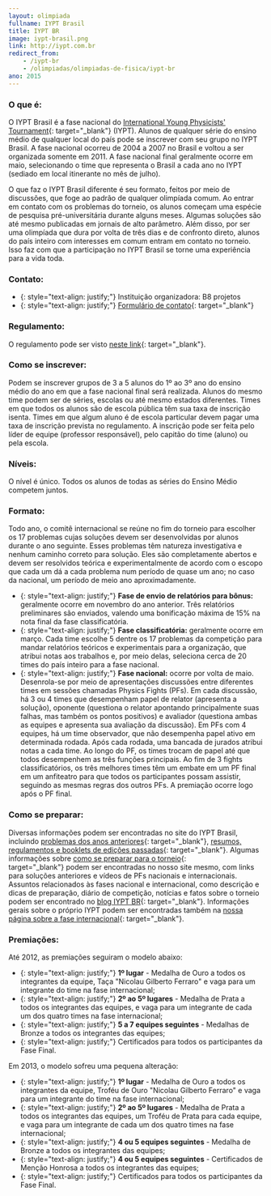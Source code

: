 ```yaml
--- 
layout: olimpiada
fullname: IYPT Brasil
title: IYPT BR
image: iypt-brasil.png
link: http://iypt.com.br
redirect_from: 
    - /iypt-br
    - /olimpiadas/olimpiadas-de-fisica/iypt-br
ano: 2015
---
```


### O que é:



O IYPT Brasil é a fase nacional do [International Young Physicists\' Tournament][3]{: target="_blank"} (IYPT). Alunos de qualquer série do ensino médio de qualquer local do país pode se inscrever com seu grupo no IYPT
Brasil. A fase nacional ocorreu de 2004 a 2007 no Brasil e voltou a ser organizada somente em 2011. A fase nacional final geralmente ocorre em maio, selecionando o time que representa o Brasil a cada ano no IYPT (sediado
em local itinerante no mês de julho).



O que faz o IYPT Brasil diferente é seu formato, feitos por meio de discussões, que foge ao padrão de qualquer olimpíada comum. Ao entrar em contato com os problemas do torneio, os alunos começam uma espécie de pesquisa
pré-universitária durante alguns meses. Algumas soluções são até mesmo publicadas em jornais de alto parâmetro. Além disso, por ser uma olimpíada que dura por volta de três dias e de confronto direto, alunos do país
inteiro com interesses em comum entram em contato no torneio. Isso faz com que a participação no IYPT Brasil se torne uma experiência para a vida toda.



### Contato:



* {: style="text-align: justify;"} <span style="line-height: 13px;">Instituição organizadora: B8 projetos</span>
* {: style="text-align: justify;"} [Formulário de contato][4]{: target="_blank"}
  



### Regulamento:



O regulamento pode ser visto [neste link][5]{: target="_blank"}.



### Como se inscrever:



Podem se inscrever grupos de 3 a 5 alunos do 1º ao 3º ano do ensino médio do ano em que a fase nacional final será realizada. Alunos do mesmo time podem ser de séries, escolas ou até mesmo estados diferentes. Times em
que todos os alunos são de escola pública têm sua taxa de inscrição isenta. Times em que algum aluno é de escola particular devem pagar uma taxa de inscrição prevista no regulamento. A inscrição pode ser feita pelo líder
de equipe (professor responsável), pelo capitão do time (aluno) ou pela escola.



### Níveis:



O nível é único. Todos os alunos de todas as séries do Ensino Médio competem juntos.



### Formato:



Todo ano, o comitê internacional se reúne no fim do torneio para escolher os 17 problemas cujas soluções devem ser desenvolvidas por alunos durante o ano seguinte. Esses problemas têm natureza investigativa e nenhum
caminho correto para solução. Eles são completamente abertos e devem ser resolvidos teórica e experimentalmente de acordo com o escopo que cada um dá a cada problema num período de quase um ano; no caso da nacional, um
período de meio ano aproximadamente.



* {: style="text-align: justify;"} **Fase de envio de relatórios para bônus:** geralmente ocorre em novembro do ano anterior. Três relatórios preliminares são enviados, valendo uma bonificação máxima de 15% na nota final da fase classificatória.
* {: style="text-align: justify;"} **Fase classificatória:** geralmente ocorre em março. Cada time escolhe 5 dentre os 17 problemas da competição para mandar relatórios teóricos e experimentais para a organização, que atribui notas aos trabalhos e, por
  meio delas, seleciona cerca de 20 times do país inteiro para a fase nacional.
* {: style="text-align: justify;"} **Fase nacional:** ocorre por volta de maio. Desenrola-se por meio de apresentações discussões entre diferentes times em sessões chamadas Physics Fights (PFs). Em cada discussão, há 3 ou 4 times que desempenham papel
  de relator (apresenta a solução), oponente (questiona o relator apontando principalmente suas falhas, mas também os pontos positivos) e avaliador (questiona ambas as equipes e apresenta sua avaliação da discussão). Em
  PFs com 4 equipes, há um time observador, que não desempenha papel ativo em determinada rodada. Após cada rodada, uma bancada de jurados atribui notas a cada time. Ao longo do PF, os times trocam de papel até que todos
  desempenhem as três funções principais. Ao fim de 3 fights classificatórios, os três melhores times têm um embate em um PF final em um anfiteatro para que todos os participantes possam assistir, seguindo as mesmas
  regras dos outros PFs. A premiação ocorre logo após o PF final.
  



### Como se preparar:



Diversas informações podem ser encontradas no site do IYPT Brasil, incluindo [problemas dos anos anteriores][6]{: target="_blank"}, [resumos, regulamentos e booklets de edições passadas][5]{: target="_blank"}. Algumas
informações sobre [como se preparar para o torneio][7]{: target="_blank"} podem ser encontradas no nosso site mesmo, com links para soluções anteriores e vídeos de PFs nacionais e internacionais. Assuntos relacionados às
fases nacional e internacional, como descrição e dicas de preparação, diário de competição, notícias e fatos sobre o torneio podem ser encontrado no [blog IYPT BR][8]{: target="_blank"}. Informações gerais sobre o
próprio IYPT podem ser encontradas também na [nossa página sobre a fase internacional][9]{: target="_blank"}.



### Premiações:

  
Até 2012, as premiações seguiram o modelo abaixo:

* {: style="text-align: justify;"} **1º lugar** - Medalha de Ouro a todos os integrantes da equipe, Taça \"Nicolau Gilberto Ferraro\" e vaga para um integrante do time na fase internacional;
* {: style="text-align: justify;"} **2º ao 5º lugares** - Medalha de Prata a todos os integrantes das equipes, e vaga para um integrante de cada um dos quatro times na fase internacional;
* {: style="text-align: justify;"} **5 a 7 equipes seguintes** - Medalhas de Bronze a todos os integrantes das equipes;
* {: style="text-align: justify;"} Certificados para todos os participantes da Fase Final.
  



Em 2013, o modelo sofreu uma pequena alteração:



* {: style="text-align: justify;"} **1º lugar** - Medalha de Ouro a todos os integrantes da equipe, Troféu de Ouro \"Nicolau Gilberto Ferraro\" e vaga para um integrante do time na fase internacional;
* {: style="text-align: justify;"} **2º ao 5º lugares** - Medalha de Prata a todos os integrantes das equipes, um Troféu de Prata para cada equipe, e vaga para um integrante de cada um dos quatro times na fase internacional;
* {: style="text-align: justify;"} **4 ou 5 equipes seguintes** - Medalha de Bronze a todos os integrantes das equipes;
* {: style="text-align: justify;"} **4 ou 5 equipes seguintes** - Certificados de Menção Honrosa a todos os integrantes das equipes;
* {: style="text-align: justify;"} Certificados para todos os participantes da Fase Final.
  





[1]: /olimpiadas/olimpiadas-de-fisica/iypt-br/
[2]: http://iypt.com.br "Site oficial do IYPT Brasil"
[3]: /olimpiadas/olimpiadas-de-fisica/iypt/ "IYPT"
[4]: http://iypt.com.br/contato.html "Contato - IYPT Brasil"
[5]: http://iypt.com.br/regulamento.html "Regulamento - IYPT Brasil"
[6]: http://iypt.com.br/problemas.html "Problemas do IYPT"
[7]: /estudo/iypt/ "Estudo - IYPT"
[8]: http://iyptbr.wordpress.com/ "IYPT BR - blog"
[9]: /olimpiadas/internacionais/iypt/ "IYPT - informações sobre a internacional"
